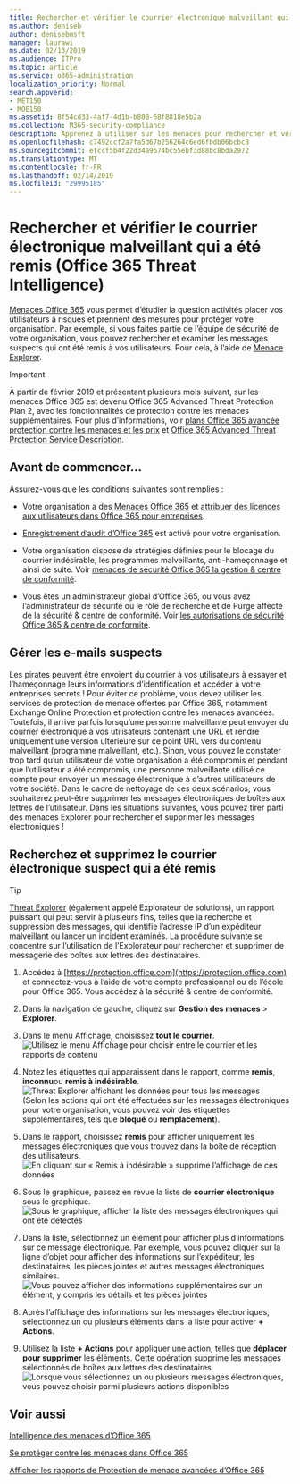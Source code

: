 ```yaml
---
title: Rechercher et vérifier le courrier électronique malveillant qui a été remis (Office 365 Threat Intelligence)
ms.author: deniseb
author: denisebmsft
manager: laurawi
ms.date: 02/13/2019
ms.audience: ITPro
ms.topic: article
ms.service: o365-administration
localization_priority: Normal
search.appverid:
- MET150
- MOE150
ms.assetid: 8f54cd33-4af7-4d1b-b800-68f8818e5b2a
ms.collection: M365-security-compliance
description: Apprenez à utiliser sur les menaces pour rechercher et vérifier la messagerie.
ms.openlocfilehash: c7492ccf2a7fa5d67b256264c6ed6fbdb06bcbc8
ms.sourcegitcommit: efccf5b4f22d34a9674bc55ebf3d88bc8bda2972
ms.translationtype: MT
ms.contentlocale: fr-FR
ms.lasthandoff: 02/14/2019
ms.locfileid: "29995185"
---
```

# <a name="find-and-investigate-malicious-email-that-was-delivered-office-365-threat-intelligence"></a>Rechercher et vérifier le courrier électronique malveillant qui a été remis (Office 365 Threat Intelligence)

[Menaces Office 365](office-365-ti.md) vous permet d’étudier la question activités placer vos utilisateurs à risques et prennent des mesures pour protéger votre organisation. Par exemple, si vous faites partie de l’équipe de sécurité de votre organisation, vous pouvez rechercher et examiner les messages suspects qui ont été remis à vos utilisateurs. Pour cela, à l’aide de [Menace Explorer](get-started-with-ti.md#threat-explorer).
  
> [!IMPORTANT]
> À partir de février 2019 et présentant plusieurs mois suivant, sur les menaces Office 365 est devenu Office 365 Advanced Threat Protection Plan 2, avec les fonctionnalités de protection contre les menaces supplémentaires. Pour plus d’informations, voir [plans Office 365 avancée protection contre les menaces et les prix](https://products.office.com/exchange/advance-threat-protection) et [Office 365 Advanced Threat Protection Service Description](https://docs.microsoft.com/office365/servicedescriptions/office-365-advanced-threat-protection-service-description).
  
## <a name="before-you-begin"></a>Avant de commencer...

Assurez-vous que les conditions suivantes sont remplies :
  
- Votre organisation a des [Menaces Office 365](office-365-ti.md) et [attribuer des licences aux utilisateurs dans Office 365 pour entreprises](https://support.office.com/article/997596b5-4173-4627-b915-36abac6786dc).
    
- [Enregistrement d’audit d’Office 365](turn-audit-log-search-on-or-off.md) est activé pour votre organisation. 
    
- Votre organisation dispose de stratégies définies pour le blocage du courrier indésirable, les programmes malveillants, anti-hameçonnage et ainsi de suite. Voir [menaces de sécurité Office 365 la gestion &amp; centre de conformité](threat-management.md).
    
- Vous êtes un administrateur global d’Office 365, ou vous avez l’administrateur de sécurité ou le rôle de recherche et de Purge affecté de la sécurité &amp; centre de conformité. Voir [les autorisations de sécurité Office 365 &amp; centre de conformité](permissions-in-the-security-and-compliance-center.md).
    
## <a name="dealing-with-suspicious-emails"></a>Gérer les e-mails suspects

Les pirates peuvent être envoient du courrier à vos utilisateurs à essayer et l’hameçonnage leurs informations d’identification et accéder à votre entreprises secrets ! Pour éviter ce problème, vous devez utiliser les services de protection de menace offertes par Office 365, notamment Exchange Online Protection et protection contre les menaces avancées. Toutefois, il arrive parfois lorsqu’une personne malveillante peut envoyer du courrier électronique à vos utilisateurs contenant une URL et rendre uniquement une version ultérieure sur ce point URL vers du contenu malveillant (programme malveillant, etc.). Sinon, vous pouvez le constater trop tard qu’un utilisateur de votre organisation a été compromis et pendant que l’utilisateur a été compromis, une personne malveillante utilisé ce compte pour envoyer un message électronique à d’autres utilisateurs de votre société. Dans le cadre de nettoyage de ces deux scénarios, vous souhaiterez peut-être supprimer les messages électroniques de boîtes aux lettres de l’utilisateur. Dans les situations suivantes, vous pouvez tirer parti des menaces Explorer pour rechercher et supprimer les messages électroniques !
  
## <a name="find-and-delete-suspicious-email-that-was-delivered"></a>Recherchez et supprimez le courrier électronique suspect qui a été remis

> [!TIP]
> [Threat Explorer](get-started-with-ti.md#threat-explorer) (également appelé Explorateur de solutions), un rapport puissant qui peut servir à plusieurs fins, telles que la recherche et suppression des messages, qui identifie l’adresse IP d’un expéditeur malveillant ou lancer un incident examinés. La procédure suivante se concentre sur l’utilisation de l’Explorateur pour rechercher et supprimer de messagerie des boîtes aux lettres des destinataires. 
  
1. Accédez à [https://protection.office.com](https://protection.office.com) et connectez-vous à l’aide de votre compte professionnel ou de l’école pour Office 365. Vous accédez à la sécurité &amp; centre de conformité. 
    
2. Dans la navigation de gauche, cliquez sur **Gestion des menaces** \> **Explorer**.
    
3. Dans le menu Affichage, choisissez **tout le courrier**.<br/>![Utilisez le menu Affichage pour choisir entre le courrier et les rapports de contenu](media/d39013ff-93b6-42f6-bee5-628895c251c2.png)
  
4. Notez les étiquettes qui apparaissent dans le rapport, comme **remis**, **inconnu**ou **remis à indésirable**.<br/>![Threat Explorer affichant les données pour tous les messages](media/208826ed-a85e-446f-b276-b5fdc312fbcb.png)<br/>(Selon les actions qui ont été effectuées sur les messages électroniques pour votre organisation, vous pouvez voir des étiquettes supplémentaires, tels que **bloqué** ou **remplacement**).
    
5. Dans le rapport, choisissez **remis** pour afficher uniquement les messages électroniques que vous trouvez dans la boîte de réception des utilisateurs.<br/>![En cliquant sur « Remis à indésirable » supprime l’affichage de ces données](media/e6fb2e47-461e-4f6f-8c65-c331bd858758.png)
  
6. Sous le graphique, passez en revue la liste de **courrier électronique** sous le graphique.<br/>![Sous le graphique, afficher la liste des messages électroniques qui ont été détectés](media/dfb60590-1236-499d-97da-86c68621e2bc.png)
  
7. Dans la liste, sélectionnez un élément pour afficher plus d’informations sur ce message électronique. Par exemple, vous pouvez cliquer sur la ligne d’objet pour afficher des informations sur l’expéditeur, les destinataires, les pièces jointes et autres messages électroniques similaires.<br/>![Vous pouvez afficher des informations supplémentaires sur un élément, y compris les détails et les pièces jointes](media/5a5707c3-d62a-4610-ae7b-900fff8708b2.png)
  
8. Après l’affichage des informations sur les messages électroniques, sélectionnez un ou plusieurs éléments dans la liste pour activer **+ Actions**.
    
9. Utilisez la liste **+ Actions** pour appliquer une action, telles que **déplacer pour supprimer** les éléments. Cette opération supprime les messages sélectionnés de boîtes aux lettres des destinataires.<br/>![Lorsque vous sélectionnez un ou plusieurs messages électroniques, vous pouvez choisir parmi plusieurs actions disponibles](media/ef12e10c-60a7-4f66-8f76-68d77ae26de1.png)
  
## <a name="related-topics"></a>Voir aussi

[Intelligence des menaces d’Office 365](office-365-ti.md)
  
[Se protéger contre les menaces dans Office 365](protect-against-threats.md)
  
[Afficher les rapports de Protection de menace avancées d’Office 365](view-reports-for-atp.md)
  

